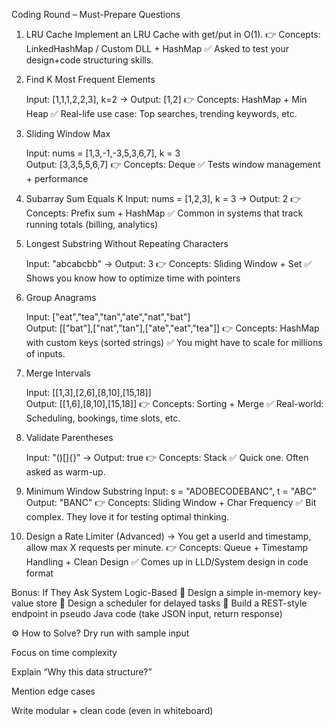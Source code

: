 Coding Round – Must-Prepare Questions
1. LRU Cache
   Implement an LRU Cache with get/put in O(1).
   👉 Concepts: LinkedHashMap / Custom DLL + HashMap
   ✅ Asked to test your design+code structuring skills.

2. Find K Most Frequent Elements

   Input: [1,1,1,2,2,3], k=2 → Output: [1,2]
   👉 Concepts: HashMap + Min Heap
   ✅ Real-life use case: Top searches, trending keywords, etc.

3. Sliding Window Max

   Input: nums = [1,3,-1,-3,5,3,6,7], k = 3  
   Output: [3,3,5,5,6,7]
   👉 Concepts: Deque
   ✅ Tests window management + performance

4. Subarray Sum Equals K
   Input: nums = [1,2,3], k = 3 → Output: 2
   👉 Concepts: Prefix sum + HashMap
   ✅ Common in systems that track running totals (billing, analytics)

5. Longest Substring Without Repeating Characters

   Input: "abcabcbb" → Output: 3
   👉 Concepts: Sliding Window + Set
   ✅ Shows you know how to optimize time with pointers

6. Group Anagrams

   Input: ["eat","tea","tan","ate","nat","bat"]  
   Output: [["bat"],["nat","tan"],["ate","eat","tea"]]
   👉 Concepts: HashMap with custom keys (sorted strings)
   ✅ You might have to scale for millions of inputs.

7. Merge Intervals

   Input: [[1,3],[2,6],[8,10],[15,18]]  
   Output: [[1,6],[8,10],[15,18]]
   👉 Concepts: Sorting + Merge
   ✅ Real-world: Scheduling, bookings, time slots, etc.

8. Validate Parentheses

   Input: "()[]{}" → Output: true
   👉 Concepts: Stack
   ✅ Quick one. Often asked as warm-up.

9. Minimum Window Substring
   Input: s = "ADOBECODEBANC", t = "ABC"  
   Output: "BANC"
   👉 Concepts: Sliding Window + Char Frequency
   ✅ Bit complex. They love it for testing optimal thinking.

10. Design a Rate Limiter (Advanced)
    → You get a userId and timestamp, allow max X requests per minute.
    👉 Concepts: Queue + Timestamp Handling + Clean Design
    ✅ Comes up in LLD/System design in code format

Bonus: If They Ask System Logic-Based
🔧 Design a simple in-memory key-value store
🔧 Design a scheduler for delayed tasks
🔧 Build a REST-style endpoint in pseudo Java code (take JSON input, return response)

⚙️ How to Solve?
Dry run with sample input

Focus on time complexity

Explain “Why this data structure?”

Mention edge cases

Write modular + clean code (even in whiteboard)

